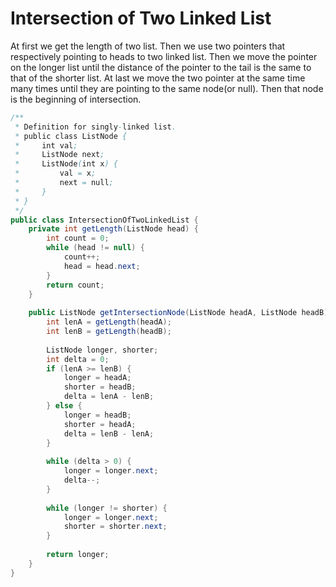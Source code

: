 # Intersection of Two Linked List

At first we get the length of two list. Then we use two pointers that respectively pointing to heads
to two linked list. Then we move the pointer on the longer list until the distance of the pointer
to the tail is the same to that of the shorter list. At last we move the two pointer at the same
time many times until they are pointing to the same node(or null). Then that node is the beginning
of intersection.

```java
/**
 * Definition for singly-linked list.
 * public class ListNode {
 *     int val;
 *     ListNode next;
 *     ListNode(int x) {
 *         val = x;
 *         next = null;
 *     }
 * }
 */
public class IntersectionOfTwoLinkedList {
    private int getLength(ListNode head) {
        int count = 0;
        while (head != null) {
            count++;
            head = head.next;
        }
        return count;
    }
    
    public ListNode getIntersectionNode(ListNode headA, ListNode headB) {
        int lenA = getLength(headA);
        int lenB = getLength(headB);
        
        ListNode longer, shorter;
        int delta = 0;
        if (lenA >= lenB) {
            longer = headA;
            shorter = headB;
            delta = lenA - lenB;
        } else {
            longer = headB;
            shorter = headA;
            delta = lenB - lenA;
        }
        
        while (delta > 0) {
            longer = longer.next;
            delta--;
        }
        
        while (longer != shorter) {
            longer = longer.next;
            shorter = shorter.next;
        }
        
        return longer;
    }
}
```
